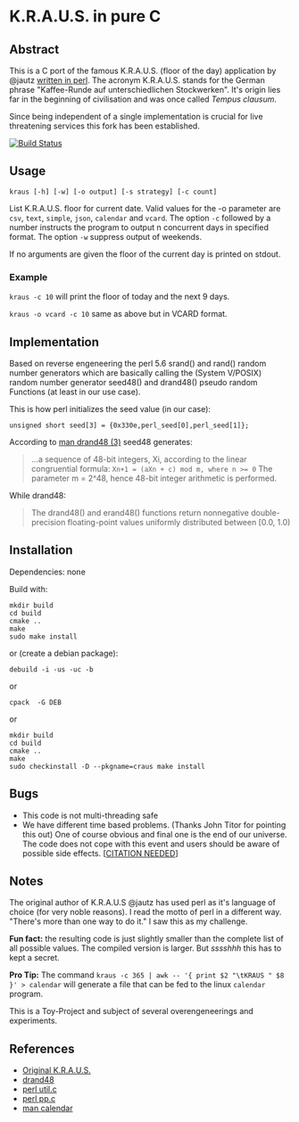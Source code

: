 # K.R.A.U.S. in pure C

## Abstract

This is a C port of the famous K.R.A.U.S. (floor of the day) application by @jautz [written in perl](https://github.com/jautz/kraus).
The acronym K.R.A.U.S. stands for the German phrase "Kaffee-Runde auf unterschiedlichen Stockwerken".
It's origin lies far in the beginning of civilisation and was once called *Tempus clausum*.

Since being independent of a single implementation is crucial for live threatening services this fork
has been established.

[![Build Status](https://travis-ci.org/toke/craus.svg?branch=master)](https://travis-ci.org/toke/craus)

## Usage

`kraus [-h] [-w] [-o output] [-s strategy] [-c count] `

List K.R.A.U.S. floor for current date. Valid values for the -o parameter are
`csv`, `text`, `simple`, `json`, `calendar` and `vcard`. The option `-c` followed
by a number instructs the program to output n concurrent days in specified format.
The option `-w` suppress output of weekends.

If no arguments are given the floor of the current day is printed on stdout.

### Example

`kraus -c 10` will print the floor of today and the next 9 days.

`kraus -o vcard -c 10` same as above but in VCARD format.


## Implementation

Based on reverse engeneering the perl 5.6 srand() and rand() random number generators which are
basically calling the (System V/POSIX) random number generator seed48() and drand48() pseudo random
Functions (at least in our use case).

This is how perl initializes the seed value (in our case):

`unsigned short seed[3] = {0x330e,perl_seed[0],perl_seed[1]};`

According to [man drand48 (3)](http://man7.org/linux/man-pages/man3/drand48.3.html) seed48 generates:
> …a sequence of 48-bit integers, Xi, according to the linear congruential formula:
> `Xn+1 = (aXn + c) mod m, where n >= 0`
> The parameter m = 2^48, hence 48-bit integer arithmetic is performed.

While drand48:

> The drand48() and erand48() functions return nonnegative double-
> precision floating-point values uniformly distributed between [0.0,
> 1.0)

## Installation

Dependencies: none

Build with:

```
mkdir build
cd build
cmake ..
make
sudo make install
```

or (create a debian package):

```debuild -i -us -uc -b```

or

```cpack  -G DEB```

or


```
mkdir build
cd build
cmake ..
make
sudo checkinstall -D --pkgname=craus make install
```

## Bugs

* This code is not multi-threading safe
* We have different time based problems. (Thanks John Titor for pointing this out) One of course obvious and final one is the end of our universe.
The code does not cope with this event and users should be aware of possible side effects. [[CITATION NEEDED](http://xkcd.com/285/)]

## Notes

The original author of K.R.A.U.S @jautz has used perl as it's language of choice (for very noble
reasons). I read the motto of perl in a different way. "There's more than one way to do it."
I saw this as my challenge.

**Fun fact:** the resulting code is just slightly smaller than the complete list of all possible values.
The compiled version is larger. But *sssshhh* this has to kept a secret.

**Pro Tip:** The command `kraus -c 365 | awk -- '{ print $2 "\tKRAUS " $8 }' > calendar` will generate a file that can be fed to the linux `calendar` program.

This is a Toy-Project and subject of several overengeneerings and experiments.

## References

* [Original K.R.A.U.S.](https://github.com/jautz/kraus)
* [drand48](http://pubs.opengroup.org/onlinepubs/007908799/xsh/drand48.html)
* [perl util.c](http://perl5.git.perl.org/perl.git/blob/HEAD:/util.c#l5563)
* [perl pp.c](http://perl5.git.perl.org/perl.git/blob/HEAD:/pp.c#l2700)
* [man calendar](http://linux.die.net/man/1/calendar)
